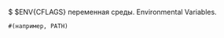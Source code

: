 $ $ENV{CFLAGS} переменная среды. Environmental Variables. 
``` от родительского процесса наследуем все переменные среды.
#(например, PATH)

